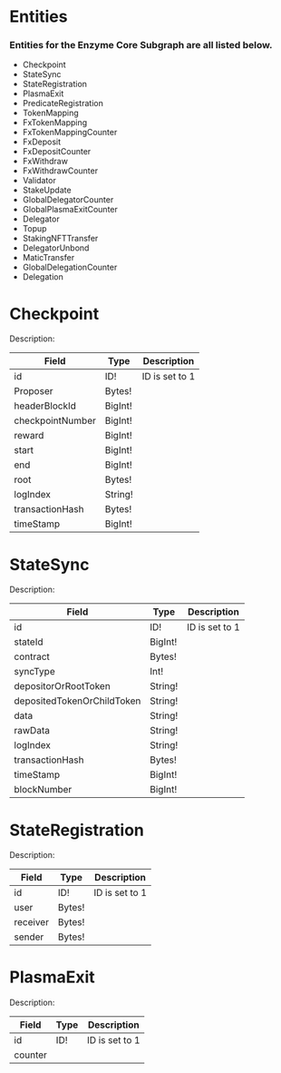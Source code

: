 # Entities

### Entities for the Enzyme Core Subgraph are all listed below.

- Checkpoint
- StateSync
- StateRegistration
- PlasmaExit
- PredicateRegistration
- TokenMapping
- FxTokenMapping
- FxTokenMappingCounter
- FxDeposit
- FxDepositCounter
- FxWithdraw
- FxWithdrawCounter
- Validator
- StakeUpdate
- GlobalDelegatorCounter
- GlobalPlasmaExitCounter
- Delegator
- Topup
- StakingNFTTransfer
- DelegatorUnbond
- MaticTransfer
- GlobalDelegationCounter
- Delegation

# Checkpoint

Description:

| Field                 | Type     | Description                      |
| --------------------- | -------- | -------------------------------- |
| id                    | ID!      | ID is set to 1                   |
| Proposer              | Bytes!   |                                  |
| headerBlockId         | BigInt!  |                                  |
| checkpointNumber      | BigInt!  |                                  |
| reward                | BigInt!  |                                  |
| start                 | BigInt!  |                                  |
| end                   | BigInt!  |                                  |
| root                  | Bytes!   |                                  |
| logIndex              | String!  |                                  |
| transactionHash       | Bytes!   |                                  |
| timeStamp             | BigInt!  |                                  |

# StateSync

Description: 

| Field                      | Type     | Description                      |
| -------------------------- | -------- | -------------------------------- |
| id                         | ID!      | ID is set to 1                   |
| stateId                    | BigInt!  |                                  |
| contract                   | Bytes!   |                                  |
| syncType                   | Int!     |                                  |
| depositorOrRootToken       | String!  |                                  |
| depositedTokenOrChildToken | String!  |                                  |
| data                       | String!  |                                  |
| rawData                    | String!  |                                  |
| logIndex                   | String!  |                                  |
| transactionHash            | Bytes!   |                                  |
| timeStamp                  | BigInt!  |                                  |
| blockNumber                | BigInt!  |                                  |

# StateRegistration

Description: 

| Field                      | Type     | Description                      |
| -------------------------- | -------- | -------------------------------- |
| id                         | ID!      | ID is set to 1                   |
| user                       | Bytes!   |                                  |
| receiver                   | Bytes!   |                                  |
| sender                     | Bytes!   |                                  |

# PlasmaExit

Description: 

| Field                      | Type     | Description                      |
| -------------------------- | -------- | -------------------------------- |
| id                         | ID!      | ID is set to 1                   |
| counter                    | 



